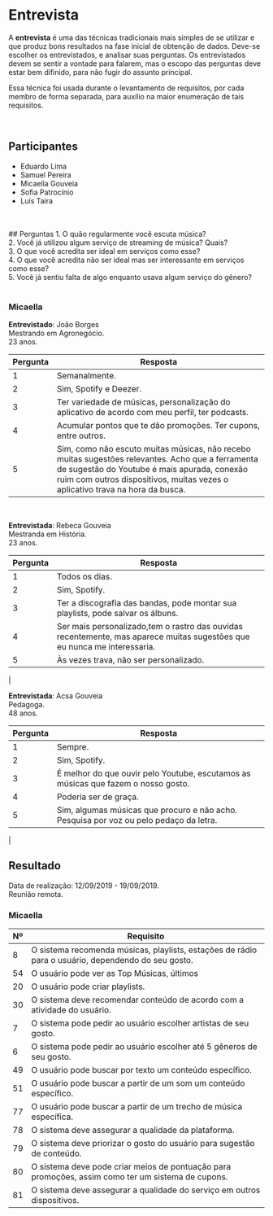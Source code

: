 # Entrevista
<div class="line"></div>

A **entrevista** é uma das técnicas tradicionais mais simples de se utilizar e que produz bons resultados na fase inicial de obtenção de dados. Deve-se escolher os entrevistados, e analisar suas perguntas. Os entrevistados devem se sentir a vontade para falarem, mas o escopo das perguntas deve estar bem difinido, para não fugir do assunto principal.

Essa técnica foi usada durante o levantamento de requisitos, por cada membro de forma separada, para auxílio na maior enumeração de tais requisitos.

<br>

## Participantes
- Eduardo Lima
- Samuel Pereira
- Micaella Gouveia
- Sofia Patrocínio
- Luís Taira
<br>
<br>
## Perguntas
1. O quão regularmente você escuta música?
<br>
2. Você já utilizou algum serviço de streaming de música? Quais?
<br>
3. O que você acredita ser ideal em serviços como esse?
<br>
4. O que você acredita não ser ideal mas ser interessante em serviços como esse?
<br>
5. Você já sentiu falta de algo enquanto usava algum serviço do gênero?
<br>
<br>

### Micaella

**Entrevistado**: João Borges
<br>
Mestrando em Agronegócio.
<br>
23 anos.
<br>

|Pergunta|Resposta|
|--|---------|
|1|Semanalmente.|
|2|Sim, Spotify e Deezer.|
|3|Ter variedade de músicas, personalização do aplicativo de acordo com meu perfil, ter podcasts.|
|4|Acumular pontos que te dão promoções. Ter cupons, entre outros.|
|5|Sim, como não escuto muitas músicas, não recebo muitas sugestões relevantes. Acho que a ferramenta de sugestão do Youtube é mais apurada, conexão ruim com outros dispositivos, muitas vezes o aplicativo trava na hora da busca.|
<br>

**Entrevistada**: Rebeca Gouveia
<br>
Mestranda em História.
<br>
23 anos.
<br>

|Pergunta|Resposta|
|--|---------|
|1|Todos os dias.|
|2|Sim, Spotify.|
|3|Ter a discografia das bandas, pode montar sua playlists, pode salvar os álbuns.|
|4|Ser mais personalizado,tem o rastro das ouvidas recentemente, mas aparece muitas sugestões que eu nunca me interessaria.|
|5|Às vezes trava, não ser personalizado.
|
<br>

**Entrevistada**: Acsa Gouveia
<br>
Pedagoga.
<br>
48 anos.
<br>

|Pergunta|Resposta|
|--|---------|
|1|Sempre.|
|2|Sim, Spotify.|
|3|É melhor do que ouvir pelo Youtube, escutamos as músicas que fazem o nosso gosto.|
|4|Poderia ser de graça.|
|5|Sim, algumas músicas que procuro e não acho. Pesquisa por voz ou pelo pedaço da letra.
|

## Resultado
Data de realização: 12/09/2019 - 19/09/2019.
<br>
Reunião remota.
<br>

### Micaella

|Nº|Requisito|
|--|---------|
|8|O sistema recomenda músicas, playlists, estações de rádio para o usuário, dependendo do seu gosto.|
|54|O usuário pode ver as Top Músicas, últimos 
|20|O usuário pode criar playlists.|
|30|O sistema deve recomendar conteúdo de acordo com a atividade do usuário.|
|7|O sistema pode pedir ao usuário escolher artistas de seu gosto.|
|6|O sistema pode pedir ao usuário escolher até 5 gêneros de seu gosto.|
|49|O usuário pode buscar por texto um conteúdo específico.|
|51|O usuário pode buscar a partir de um som um conteúdo específico.|
|77|O usuário pode buscar a partir de um trecho de música específica.|
|78|O sistema deve assegurar a qualidade da plataforma.|
|79|O sistema deve priorizar o gosto do usuário para sugestão de conteúdo.|
|80|O sistema deve pode criar meios de pontuação para promoções, assim como ter um sistema de cupons.|
|81|O sistema deve assegurar a qualidade do serviço em outros dispositivos.|


